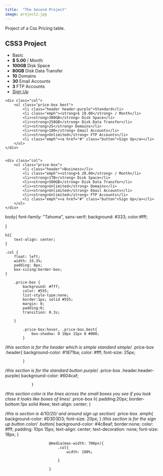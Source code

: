 ```yaml
---
title:  "The Second Project"
image: project2.jpg
---
```

Project of a Css Pricing table. 


<body>
    <h2> CSS3 Project</h2>
    <div class="col">
    <ul class="price-box">
    <li class="header">Basic</li>
    <li class="emph"><strong>$ 5.00</strong> / Month</li>
    <li><strong>100GB</strong> Disk Space</li>
    <li><strong>80GB</strong> Disk Data Transfer</li>
    <li><strong>10</strong> Domains</li>
    <li><strong>30</strong> Email Accounts</li>
    <li><strong>3</strong> FTP Accounts</li>
    <li class="emph"><a href="#" class="button">Sign Up</a></li>
        </ul>
    </div>




    <div class="col">
        <ul class="price-box best">
            <li class="header header-purple">Standard</li>
            <li class="emph"><strong>$ 10.00</strong> / Month</li>
            <li><strong>300GB</strong> Disk Space</li>
            <li><strong>250GB</strong> Disk Data Transfer</li>
            <li><strong>25</strong> Domains</li>
            <li><strong>100</strong> Email Accounts</li>
            <li><strong>Unlimited</strong> FTP Accounts</li>
            <li class="emph"><a href="#" class="button">Sign Up</a></li>
        </ul>
    </div>


    <div class="col">
        <ul class="price-box">
            <li class="header">Business</li>
            <li class="emph"><strong>$ 20.00</strong> / Month</li>
            <li><strong>1TB</strong> Disk Space</li>
            <li><strong>500GB</strong> Disk Data Transfer</li>
            <li><strong>Unlimited</strong> Domains</li>
            <li><strong>Unlimited</strong> Email Accounts</li>
            <li><strong>Unlimited</strong> FTP Accounts</li>
            <li class="emph"><a href="#" class="button">Sign Up</a></li>
        </ul>
    </div>

body{
    font-family: "Tahoma", sans-serif;
    background: #333;
    color:#fff;

}

    h2{
        text-align: center;
    }

    .col {
        float: left;
        width: 33.3%;
        padding: 8px;
        box-sizing:border-box;
    }

        .price-box {
            background: #fff;
            color: #555;
            list-style-type:none;
            border:1px; solid #555;
            margin: 0;
            padding:0;
            transition: 0.3s;

        }

            .price-box:hover, .price-box.best{
                box-shadow: 0 10px 15px 0 #000;
            }

/*this section is for the header  which is simple standard simple*/
            .price-box .header{
                background-color: #1871ba;
                color: #fff;
                font-size: 25px;

            }
/*this section is for the standard button purple*/
                .price-box .header.header-purple{
                    background-color: #604caf;

                }
/*this section color is the lines across the small boxes you see
if you look close it looks like boxes of lines*/
                .price-box li{
                    padding:20px;
                    border-bottom:1px solid #eee;
                    text-align: center;
                }

/*this is section is 4/10/20/ and around sign up section*/
                    .price-box .emph{
                        background-color: #D3D3D3;
                        font-size: 20px;
                    }
/*this section is for the sign up button color*/
                        .button{
                            background-color: #4c8eaf;
                            border:none;
                            color: #fff;
                            padding: 10px 15px;
                            text-align: center;
                            text-decoration: none;
                            font-size: 18px;
                        }

                        @media(max-width: 700px){
                            .col{
                                width: 100%;

                            }

                        }



</body>




</html>

